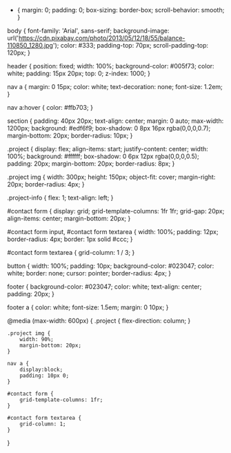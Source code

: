* {
    margin: 0;
    padding: 0;
    box-sizing: border-box;
    scroll-behavior: smooth;
}

body {
    font-family: 'Arial', sans-serif;
    background-image: url('https://cdn.pixabay.com/photo/2013/05/12/18/55/balance-110850_1280.jpg');
    color: #333;
    padding-top: 70px;
    scroll-padding-top: 120px;
}

header {
    position: fixed;
    width: 100%;
    background-color: #005f73;
    color: white;
    padding: 15px 20px;
    top: 0;
    z-index: 1000;
}

nav a {
    margin: 0 15px;
    color: white;
    text-decoration: none;
    font-size: 1.2em;
}

nav a:hover {
    color: #ffb703;
}

section {
    padding: 40px 20px;
    text-align: center;
    margin: 0 auto;
    max-width: 1200px;
    background: #edf6f9;
    box-shadow: 0 8px 16px rgba(0,0,0,0.7);
    margin-bottom: 20px;
    border-radius: 10px;
}

.project {
    display: flex;
    align-items: start;
    justify-content: center;
    width: 100%;
    background: #ffffff;
    box-shadow: 0 6px 12px rgba(0,0,0,0.5);
    padding: 20px;
    margin-bottom: 20px;
    border-radius: 8px;
}

.project img {
    width: 300px;
    height: 150px;
    object-fit: cover;
    margin-right: 20px;
    border-radius: 4px;
}

.project-info {
    flex: 1;
    text-align: left;
}

#contact form {
    display: grid;
    grid-template-columns: 1fr 1fr; 
    grid-gap: 20px;
    align-items: center;
    margin-bottom: 20px;
}

#contact form input, #contact form textarea {
    width: 100%;
    padding: 12px;
    border-radius: 4px;
    border: 1px solid #ccc;
}

#contact form textarea {
    grid-column: 1 / 3; 
}

button {
    width: 100%;
    padding: 10px;
    background-color: #023047;
    color: white;
    border: none;
    cursor: pointer;
    border-radius: 4px;
}

footer {
    background-color: #023047;
    color: white;
    text-align: center;
    padding: 20px;
}

footer a {
    color: white;
    font-size: 1.5em;
    margin: 0 10px;
}

@media (max-width: 600px) {
    .project {
        flex-direction: column;
    }

    .project img {
        width: 90%;
        margin-bottom: 20px;
    }

    nav a {
        display:block;
        padding: 10px 0;
    }

    #contact form {
        grid-template-columns: 1fr; 
    }

    #contact form textarea {
        grid-column: 1; 
    }
}
